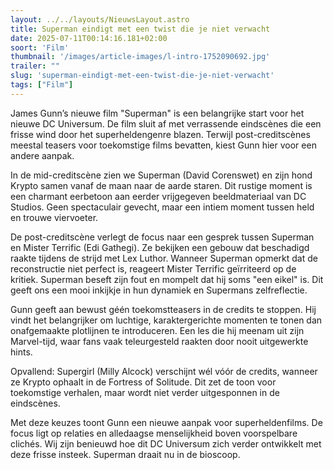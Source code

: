 ```yaml
---
layout: ../../layouts/NieuwsLayout.astro
title: Superman eindigt met een twist die je niet verwacht
date: 2025-07-11T00:14:16.181+02:00
soort: 'Film'
thumbnail: '/images/article-images/l-intro-1752090692.jpg'
trailer: ""
slug: 'superman-eindigt-met-een-twist-die-je-niet-verwacht'
tags: ["Film"]
---
```


James Gunn’s nieuwe film "Superman" is een belangrijke start voor het nieuwe DC
Universum. De film sluit af met verrassende eindscènes die een frisse wind door
het superheldengenre blazen. Terwijl post-creditscènes meestal teasers voor
toekomstige films bevatten, kiest Gunn hier voor een andere aanpak.

In de mid-creditscène zien we Superman (David Corenswet) en zijn hond Krypto
samen vanaf de maan naar de aarde staren. Dit rustige moment is een charmant
eerbetoon aan eerder vrijgegeven beeldmateriaal van DC Studios. Geen
spectaculair gevecht, maar een intiem moment tussen held en trouwe viervoeter.

De post-creditscène verlegt de focus naar een gesprek tussen Superman en Mister
Terrific (Edi Gathegi). Ze bekijken een gebouw dat beschadigd raakte tijdens de
strijd met Lex Luthor. Wanneer Superman opmerkt dat de reconstructie niet
perfect is, reageert Mister Terrific geïrriteerd op de kritiek. Superman beseft
zijn fout en mompelt dat hij soms "een eikel" is. Dit geeft ons een mooi
inkijkje in hun dynamiek en Supermans zelfreflectie.

Gunn geeft aan bewust géén toekomstteasers in de credits te stoppen. Hij vindt
het belangrijker om luchtige, karaktergerichte momenten te tonen dan
onafgemaakte plotlijnen te introduceren. Een les die hij meenam uit zijn
Marvel-tijd, waar fans vaak teleurgesteld raakten door nooit uitgewerkte hints.

Opvallend: Supergirl (Milly Alcock) verschijnt wél vóór de credits, wanneer ze
Krypto ophaalt in de Fortress of Solitude. Dit zet de toon voor toekomstige
verhalen, maar wordt niet verder uitgesponnen in de eindscènes.

Met deze keuzes toont Gunn een nieuwe aanpak voor superheldenfilms. De focus
ligt op relaties en alledaagse menselijkheid boven voorspelbare clichés. Wij
zijn benieuwd hoe dit DC Universum zich verder ontwikkelt met deze frisse
insteek. Superman draait nu in de bioscoop.